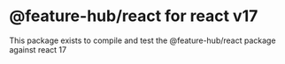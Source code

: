 # @feature-hub/react for react v17

This package exists to compile and test the @feature-hub/react package against
react 17
